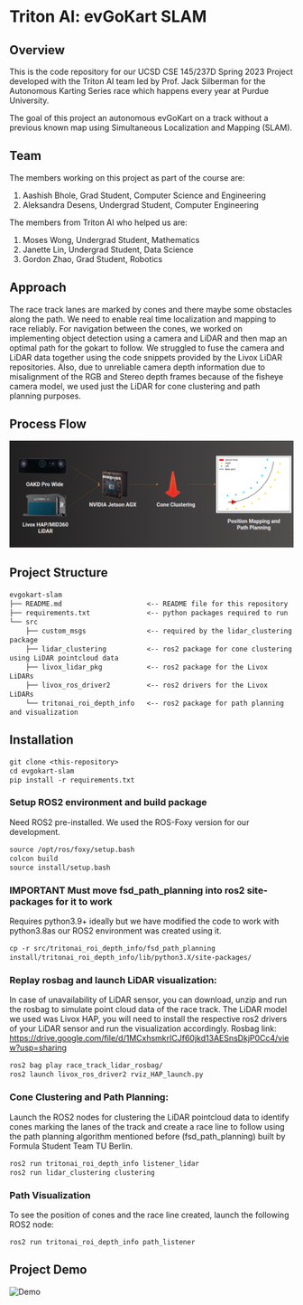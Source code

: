 # Triton AI: evGoKart SLAM

## Overview
This is the code repository for our UCSD CSE 145/237D Spring 2023 Project developed with the Triton AI team led by Prof. Jack Silberman for the Autonomous Karting Series race which happens every year at Purdue University.

The goal of this project an autonomous evGoKart on a track without a previous known map using Simultaneous Localization and Mapping (SLAM).

## Team
The members working on this project as part of the course are:
1. Aashish Bhole, Grad Student, Computer Science and Engineering
2. Aleksandra Desens, Undergrad Student, Computer Engineering

The members from Triton AI who helped us are:
1. Moses Wong, Undergrad Student, Mathematics
2. Janette Lin, Undergrad Student, Data Science
3. Gordon Zhao, Grad Student, Robotics

## Approach
The race track lanes are marked by cones and there maybe some obstacles along the path. We need to enable real time localization and mapping to race reliably. For navigation between the cones, we worked on implementing object detection using a camera and LiDAR and then map an optimal path for the gokart to follow.
We struggled to fuse the camera and LiDAR data together using the code snippets provided by the Livox LiDAR repositories. Also, due to unreliable camera depth information due to misalignment of the RGB and Stereo depth frames because of the fisheye camera model, we used just the LiDAR for cone clustering and path planning purposes.

## Process Flow
![Process Flow](media/process_flow.png)

## Project Structure
```
evgokart-slam
├── README.md                     <-- README file for this repository
├── requirements.txt              <-- python packages required to run
└── src
    ├── custom_msgs               <-- required by the lidar_clustering package
    ├── lidar_clustering          <-- ros2 package for cone clustering using LiDAR pointcloud data
    ├── livox_lidar_pkg           <-- ros2 package for the Livox LiDARs
    ├── livox_ros_driver2         <-- ros2 drivers for the Livox LiDARs
    └── tritonai_roi_depth_info   <-- ros2 package for path planning and visualization
```

## Installation
```
git clone <this-repository>
cd evgokart-slam
pip install -r requirements.txt
```

### Setup ROS2 environment and build package
Need ROS2 pre-installed. We used the ROS-Foxy version for our development.
```
source /opt/ros/foxy/setup.bash
colcon build
source install/setup.bash
```

### IMPORTANT Must move fsd_path_planning into ros2 site-packages for it to work
Requires python3.9+ ideally but we have modified the code to work with python3.8as our ROS2 environment was created using it.
```
cp -r src/tritonai_roi_depth_info/fsd_path_planning install/tritonai_roi_depth_info/lib/python3.X/site-packages/
```


### Replay rosbag and launch LiDAR visualization:
In case of unavailability of LiDAR sensor, you can download, unzip and run the rosbag to simulate point cloud data of the race track. The LiDAR model we used was Livox HAP, you will need to install the respective ros2 drivers of your LiDAR sensor and run the visualization accordingly.
Rosbag link: https://drive.google.com/file/d/1MCxhsmkrICJf60jkd13AESnsDkjP0Cc4/view?usp=sharing
```
ros2 bag play race_track_lidar_rosbag/
ros2 launch livox_ros_driver2 rviz_HAP_launch.py
```

### Cone Clustering and Path Planning:
Launch the ROS2 nodes for clustering the LiDAR pointcloud data to identify cones marking the lanes of the track and create a race line to follow using the path planning algorithm mentioned before (fsd_path_planning) built by Formula Student Team TU Berlin.
```
ros2 run tritonai_roi_depth_info listener_lidar
ros2 run lidar_clustering clustering
```

### Path Visualization
To see the position of cones and the race line created, launch the following ROS2 node:
```
ros2 run tritonai_roi_depth_info path_listener
```

## Project Demo
![Demo](media/demo.gif)

